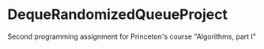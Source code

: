# DequeRandomizedQueueProject
Second programming assignment for Princeton's course "Algorithms, part I"
